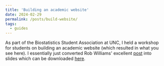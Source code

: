 ```yaml
---
title: 'Building an academic website'
date: 2024-02-29
permalink: /posts/build-website/
tags:
  - guides
---
```


As part of the Biostatistics Student Association at UNC, I held a workshop for students on building an academic website (which resulted in what you see here). I essentially just converted Rob Williams' excellent [post](https://jayrobwilliams.com/posts/2020/06/academic-website/) into slides which can be downloaded [here](/files/Workshop_website.pdf). 
